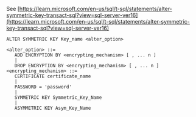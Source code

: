 See [https://learn.microsoft.com/en-us/sql/t-sql/statements/alter-symmetric-key-transact-sql?view=sql-server-ver16](https://learn.microsoft.com/en-us/sql/t-sql/statements/alter-symmetric-key-transact-sql?view=sql-server-ver16)
```
ALTER SYMMETRIC KEY Key_name <alter_option>  
  
<alter_option> ::=  
   ADD ENCRYPTION BY <encrypting_mechanism> [ , ... n ]  
   |   
   DROP ENCRYPTION BY <encrypting_mechanism> [ , ... n ]  
<encrypting_mechanism> ::=  
   CERTIFICATE certificate_name  
   |  
   PASSWORD = 'password'  
   |  
   SYMMETRIC KEY Symmetric_Key_Name  
   |  
   ASYMMETRIC KEY Asym_Key_Name
```
